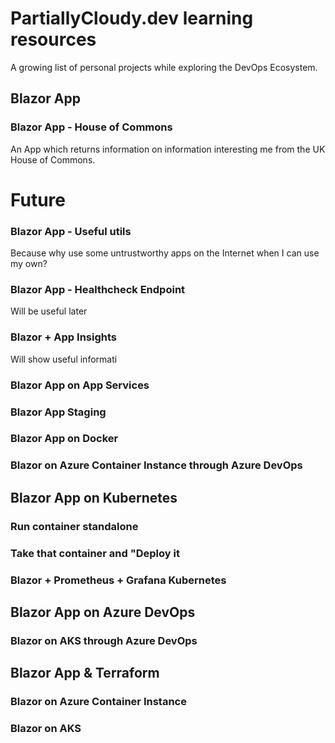 # PartiallyCloudy.dev learning resources

A growing list of personal projects while exploring the DevOps Ecosystem.

## Blazor App
### Blazor App - House of Commons

An App which returns information on information interesting me from the UK House of Commons.

# Future

### Blazor App - Useful utils

Because why use some untrustworthy apps on the Internet when I can use my own?

### Blazor App - Healthcheck Endpoint

Will be useful later

### Blazor + App Insights

Will show useful informati

### Blazor App on App Services

### Blazor App Staging

### Blazor App on Docker

### Blazor on Azure Container Instance through Azure DevOps

## Blazor App on Kubernetes

### Run container standalone

### Take that container and "Deploy it

### Blazor + Prometheus + Grafana Kubernetes

## Blazor App on Azure DevOps

### Blazor on AKS through Azure DevOps

## Blazor App & Terraform
### Blazor on Azure Container Instance

### Blazor on AKS


